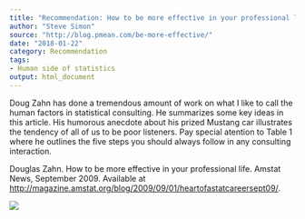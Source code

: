 ```yaml
---
title: "Recommendation: How to be more effective in your professional life"
author: "Steve Simon"
source: "http://blog.pmean.com/be-more-effective/"
date: "2018-01-22"
category: Recommendation
tags:
- Human side of statistics
output: html_document
---
```


Doug Zahn has done a tremendous amount of work on what I like to call
the human factors in statistical consulting. He summarizes some key
ideas in this article. His humorous anecdote about his prized Mustang
car illustrates the tendency of all of us to be poor listeners. Pay
special atention to Table 1 where he outlines the five steps you should
always follow in any consulting interaction.

<!---More--->

Douglas Zahn. How to be more effective in your professional life. Amstat
News, September 2009. Available at
<http://magazine.amstat.org/blog/2009/09/01/heartofastatcareersept09/>.

![](http://www.pmean.com/images/be-more-effective01.png)




